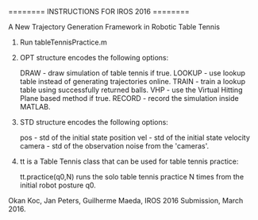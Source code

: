 ======== INSTRUCTIONS FOR IROS 2016 ========

A New Trajectory Generation Framework in Robotic Table Tennis

1. Run tableTennisPractice.m
2. OPT structure encodes the following options:

    DRAW - draw simulation of table tennis if true.
    LOOKUP - use lookup table instead of generating trajectories online.
    TRAIN - train a lookup table using successfully returned balls.
    VHP - use the Virtual Hitting Plane based method if true.
    RECORD - record the simulation inside MATLAB.

3. STD structure encodes the following options:

    pos - std of the initial state position
    vel - std of the initial state velocity
    camera - std of the observation noise from the 'cameras'.

4. tt is a Table Tennis class that can be used for table tennis practice:

    tt.practice(q0,N)
    runs the solo table tennis practice N times from the initial robot posture q0.

Okan Koc, Jan Peters, Guilherme Maeda, IROS 2016 Submission, March 2016.